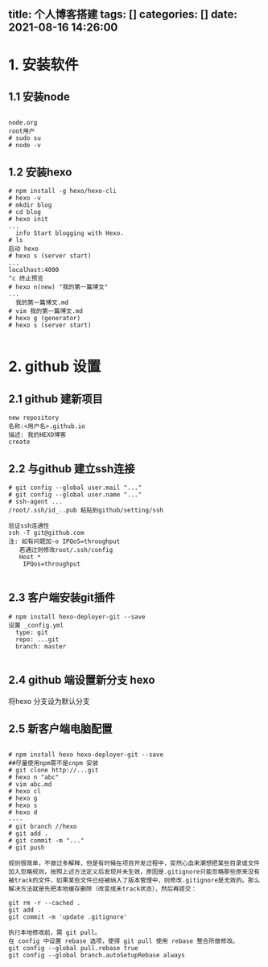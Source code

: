 title: 个人博客搭建
tags: []
categories: []
date: 2021-08-16 14:26:00
---
# 1. 安装软件
## 1.1 安装node
```
  
node.org
root用户
# sudo su
# node -v    
```
## 1.2 安装hexo
```
# npm install -g hexo/hexo-cli
# hexo -v
# mkdir blog
# cd blog
# hexo init
...
  info Start blogging with Hexo.
# ls
启动 hexo
# hexo s (server start)
...
localhost:4000
^c 终止预览
# hexo n(new) "我的第一篇博文"
...
  我的第一篇博文.md
# vim 我的第一篇博文.md
# hexo g (generator)
# hexo s (server start)


```
# 2. github 设置
## 2.1 github 建新项目
```
new repository
名称:<用户名>.github.io
描述: 我的HEXO博客
create

```
## 2.2 与github 建立ssh连接
```
# git config --global user.mail "..."
# git config --global user.name "..."
# ssh-agent ...
/root/.ssh/id_..pub 粘贴到github/setting/ssh

验证ssh连通性
ssh -T git@github.com
注: 如有问题加-o IPQoS=throughput
   若通过则修改root/.ssh/config
   Host *
   	IPQos=throughput
    
```

## 2.3 客户端安装git插件
```
# npm install hexo-deployer-git --save
设置 _config.yml
  type: git
  repo: ...git
  branch: master
  

```
## 2.4 github 端设置新分支 hexo
 将hexo 分支设为默认分支

## 2.5 新客户端电脑配置
```

# npm install hexo hexo-deployer-git --save 
##尽量使用npm需不是cnpm 安装
# git clone http://...git
# hexo n "abc"
# vim abc.md
# hexo cl
# hexo g
# hexo s
# hexo d
----
# git branch //hexo
# git add .
# git commit -m "..."
# git push  

规则很简单，不做过多解释，但是有时候在项目开发过程中，突然心血来潮想把某些目录或文件加入忽略规则，按照上述方法定义后发现并未生效，原因是.gitignore只能忽略那些原来没有被track的文件，如果某些文件已经被纳入了版本管理中，则修改.gitignore是无效的。那么解决方法就是先把本地缓存删除（改变成未track状态），然后再提交：  

git rm -r --cached .
git add .
git commit -m 'update .gitignore'

执行本地修改前，需 git pull。
在 config 中设置 rebase 选项，使得 git pull 使用 rebase 整合所做修改。  
git config --global pull.rebase true
git config --global branch.autoSetupRebase always  


```